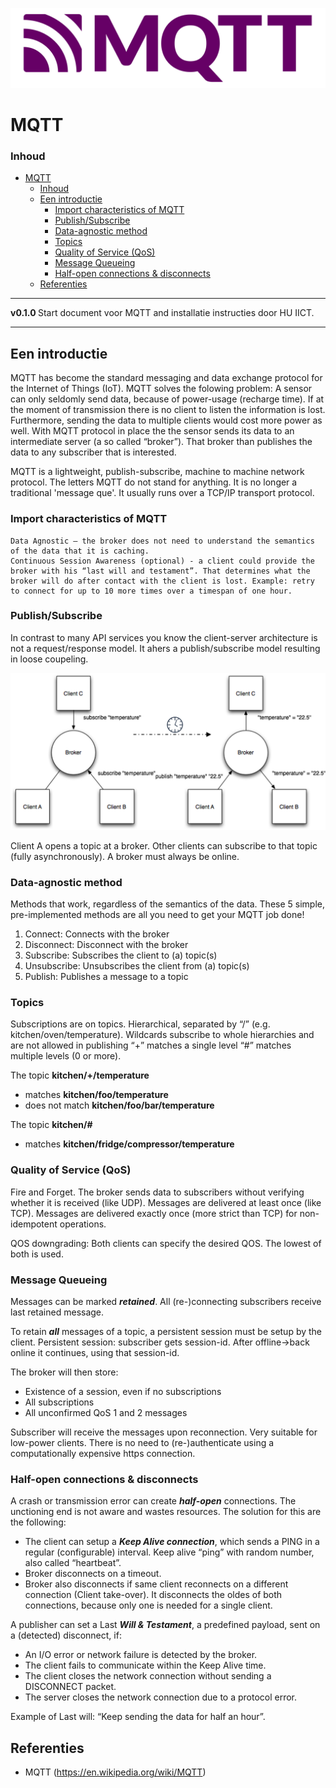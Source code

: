 ![logo](../MQTT/img/Mqtt-hor.svg) [](logo-id)

# MQTT[](title-id)

### Inhoud[](toc-id)

- [MQTT](#mqtt)
    - [Inhoud](#inhoud)
  - [Een introductie](#een-introductie)
    - [Import characteristics of MQTT](#import-characteristics-of-mqtt)
    - [Publish/Subscribe](#publishsubscribe)
    - [Data-agnostic method](#data-agnostic-method)
    - [Topics](#topics)
    - [Quality of Service (QoS)](#quality-of-service-qos)
    - [Message Queueing](#message-queueing)
    - [Half-open connections \& disconnects](#half-open-connections--disconnects)
  - [Referenties](#referenties)

---

**v0.1.0 [](version-id)** Start document voor MQTT and installatie instructies door HU IICT[](author-id).

---

## Een introductie
MQTT has become the standard messaging and data exchange protocol for the Internet of Things (IoT). MQTT solves the folowing problem: A sensor can only seldomly send data, because of power-usage (recharge time). If at the moment of transmission there is no client to listen the information is lost. Furthermore, sending the data to multiple clients would cost more power as well. With MQTT protocol in place the the sensor sends its data to an intermediate server (a so called “broker”). That broker than publishes the data to any subscriber that is interested.

MQTT is a lightweight, publish-subscribe, machine to machine network protocol. The letters MQTT do not stand for anything. It is no longer a traditional 'message que'. It usually runs over a TCP/IP transport protocol. 

### Import characteristics of MQTT

    Data Agnostic – the broker does not need to understand the semantics of the data that it is caching.
    Continuous Session Awareness (optional) - a client could provide the broker with his “last will and testament”. That determines what the broker will do after contact with the client is lost. Example: retry to connect for up to 10 more times over a timespan of one hour.

### Publish/Subscribe

In contrast to many API services you know the client-server architecture is not a request/response model. It ahers a publish/subscribe model resulting in loose coupeling.

![Broker](../MQTT/img/broker.png)

Client A opens a topic at a broker. Other clients can subscribe to that topic (fully asynchronously). A broker must always be online.

### Data-agnostic method

Methods that work, regardless of the semantics of the data. These 5 simple, pre-implemented methods are all you need to get your MQTT job done!

1) Connect:		Connects with the broker
2) Disconnect:	Disconnect with the broker
3) Subscribe:	Subscribes the client to (a) topic(s)
4) Unsubscribe: 	Unsubscribes the client from (a) topic(s)
5) Publish:		Publishes a message to a topic 

### Topics

Subscriptions are on topics. Hierarchical, separated by “/” (e.g. kitchen/oven/temperature). Wildcards subscribe to whole hierarchies and are not allowed in publishing “+” matches a single level “#” matches multiple levels (0 or more).

The topic **kitchen/+/temperature**
  - matches **kitchen/foo/temperature**
  - does not match **kitchen/foo/bar/temperature**

The topic **kitchen/#**
  - matches **kitchen/fridge/compressor/temperature**

### Quality of Service (QoS)

Fire and Forget. The broker sends data to subscribers without verifying whether it is received (like UDP). Messages are delivered at least once (like TCP).
Messages are delivered exactly once (more strict than TCP) for non-idempotent operations.

QOS downgrading: Both clients can specify the desired QOS. The lowest of both is used.

### Message Queueing

Messages can be marked ***retained***. All (re-)connecting subscribers receive last retained message.

To retain ***all*** messages of a topic, a persistent session must be setup by the client. Persistent session: subscriber gets session-id. After offline->back online it continues, using that session-id. 

The broker will then store:
- Existence of a session, even if no subscriptions
- All subscriptions
- All unconfirmed QoS 1 and 2 messages

Subscriber will receive the messages upon reconnection. Very suitable for low-power clients. There is no need to (re-)authenticate using a computationally expensive https connection.

### Half-open connections & disconnects

A crash or transmission error can create ***half-open*** connections. The unctioning end is not aware and wastes resources. The solution for this are the following:
- The client can setup a ***Keep Alive connection***, which sends a PING in a regular (configurable) interval. Keep alive “ping” with random number, also called “heartbeat”.
- Broker disconnects on a timeout.
- Broker also disconnects if same client reconnects on a different connection (Client take-over). It disconnects the oldes of both connections, because only one is needed for a single client.

A publisher can set a Last ***Will & Testament***, a predefined payload, sent on a (detected) disconnect, if:
- An I/O error or network failure is detected by the broker.
- The client fails to communicate within the Keep Alive time.
- The client closes the network connection without sending a DISCONNECT packet.
- The server closes the network connection due to a protocol error.

Example of Last will: “Keep sending the data for half an hour”.

## Referenties

- MQTT (<https://en.wikipedia.org/wiki/MQTT>)